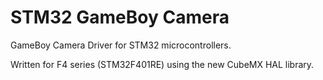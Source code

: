 STM32 GameBoy Camera
====================

GameBoy Camera Driver for STM32 microcontrollers.

Written for F4 series (STM32F401RE) using the new CubeMX HAL library.
